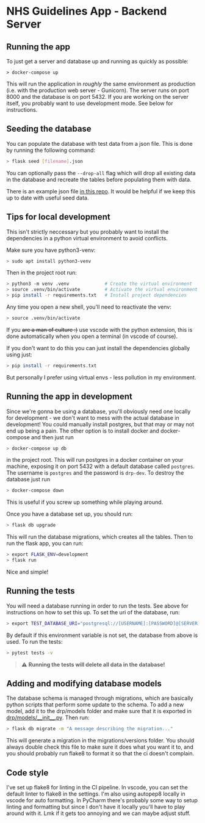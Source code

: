 # NHS Guidelines App - Backend Server

## Running the app

To just get a server and database up and running as quickly as possible:

```
> docker-compose up
```

This will run the application in _roughly_ the same environment as production (i.e. with the production web server - Gunicorn).
The server runs on port 8000 and the database is on port 5432.
If you are working on the server itself, you probably want to use development mode. See below for instructions.

## Seeding the database

You can populate the database with test data from a json file. This is done by running the following command:

```sh
> flask seed [filename].json
```

You can optionally pass the `--drop-all` flag which will drop all existing data in the database and
recreate the tables before populating them with data.

There is an example json file [in this repo](seed_data.json). It would be helpful if we keep this up to date with useful seed data.

## Tips for local development

This isn't strictly neccessary but you probably want to install the dependencies in a python virtual environment to avoid conflicts.

Make sure you have python3-venv:

```sh
> sudo apt install python3-venv
```

Then in the project root run:

```sh
> python3 -m venv .venv             # Create the virtual environment
> source .venv/bin/activate         # Activate the virtual environment in your shell
> pip install -r requirements.txt   # Install project dependencies
```

Any time you open a new shell, you'll need to reactivate the venv:

```sh
> source .venv/bin/activate
```

If you ~~are a man of culture :)~~ use vscode with the python extension, this is done automatically when you open a terminal (in vscode of course).

If you don't want to do this you can just install the dependencies globally using just:

```sh
> pip install -r requirements.txt
```

But personally I prefer using virtual envs - less pollution in my environment.

## Running the app in development

Since we're gonna be using a database, you'll obviously need one locally for development - we don't want to mess with the actual database in development! You could manually install postgres, but that may or may not end up being a pain. The other option is to install docker and docker-compose and then just run

```sh
> docker-compose up db
```

in the project root. This will run postgres in a docker container on your machine, exposing it on port 5432 with a default database called `postgres`. The username is `postgres` and the password is `drp-dev`. To destroy the database just run

```sh
> docker-compose down
```

This is useful if you screw up something while playing around.

Once you have a database set up, you should run:

```sh
> flask db upgrade
```

This will run the database migrations, which creates all the tables. Then to run the flask app, you can run:

```sh
> export FLASK_ENV=development
> flask run
```

Nice and simple!

## Running the tests

You will need a database running in order to run the tests. See above for instructions on how to set this up. To set the uri of the database, run:

```sh
> export TEST_DATABASE_URI="postgresql://[USERNAME]:[PASSWORD]@[SERVER]:[PORT]/[DATABASE_NAME]"
```

By default if this environment variable is not set, the database from above is used. To run the tests:

```sh
> pytest tests -v
```

> :warning: **Running the tests will delete all data in the database!**

## Adding and modifying database models

The database schema is managed through migrations, which are basically python scripts that perform some update to the schema.
To add a new model, add it to the drp/models folder and make sure that it is exported in [drp/models/\_\_init\_\_.py](drp/models/__init__.py).
Then run:

```sh
> flask db migrate -m "A message describing the migration..."
```

This will generate a migration in the migrations/versions folder.
You should always double check this file to make sure it does what you want it to,
and you should probably run flake8 to format it so that the ci doesn't complain.

## Code style

I've set up flake8 for linting in the CI pipeline. In vscode, you can set the default linter to flake8 in the settings. I'm also using autopep8 locally in vscode for auto formatting. In PyCharm there's probably some way to setup linting and formatting but since I don't have it locally you'll have to play around with it. Lmk if it gets too annoying and we can maybe adjust stuff.
